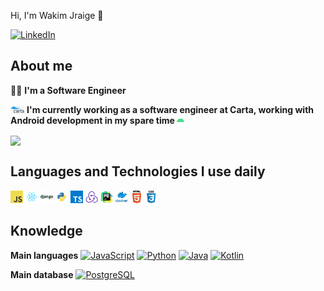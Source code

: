 Hi, I'm Wakim Jraige 👋

[![LinkedIn](https://img.shields.io/static/v1?label=LinkedIn&message=%20&color=informational&logo=LinkedIn&style=flat-square&logoColor=white)](https://www.linkedin.com/in/wakimjraige)

## About me

:man_technologist: <strong>I'm a Software Engineer</strong>

<img height="12" src="https://raw.githubusercontent.com/wakim/wakim/master/assets/images/carta_logo.png" /> **I'm currently working as a software engineer at Carta, working with Android development in my spare time <img height="12" src="https://raw.githubusercontent.com/github/explore/80688e429a7d4ef2fca1e82350fe8e3517d3494d/topics/android/android.png">**

<img align='center' src="https://github-readme-stats.vercel.app/api?username=wakim&show_icons=true">

## Languages and Technologies I use daily

<code><img height="20" src="https://raw.githubusercontent.com/github/explore/80688e429a7d4ef2fca1e82350fe8e3517d3494d/topics/javascript/javascript.png"></code>
<code><img height="20" src="https://raw.githubusercontent.com/github/explore/80688e429a7d4ef2fca1e82350fe8e3517d3494d/topics/react/react.png"></code>
<code><img height="20" src="https://raw.githubusercontent.com/github/explore/80688e429a7d4ef2fca1e82350fe8e3517d3494d/topics/django/django.png"></code>
<code><img height="20" src="https://raw.githubusercontent.com/github/explore/80688e429a7d4ef2fca1e82350fe8e3517d3494d/topics/python/python.png"></code>
<code><img height="20" src="https://raw.githubusercontent.com/github/explore/80688e429a7d4ef2fca1e82350fe8e3517d3494d/topics/typescript/typescript.png"></code>
<code><img height="20" src="https://raw.githubusercontent.com/github/explore/80688e429a7d4ef2fca1e82350fe8e3517d3494d/topics/redux/redux.png"></code>
<code><img height="20" src="https://raw.githubusercontent.com/wakim/wakim/master/assets/images/pycharm.png"></code>
<code><img height="20" src="https://raw.githubusercontent.com/github/explore/80688e429a7d4ef2fca1e82350fe8e3517d3494d/topics/docker/docker.png"></code>
<code><img height="20" src="https://raw.githubusercontent.com/github/explore/80688e429a7d4ef2fca1e82350fe8e3517d3494d/topics/html/html.png"></code>
<code><img height="20" src="https://raw.githubusercontent.com/github/explore/80688e429a7d4ef2fca1e82350fe8e3517d3494d/topics/css/css.png"></code>


## Knowledge

**Main languages**
[![JavaScript](https://img.shields.io/badge/-JavaScript-black?style=flat-square&logo=javascript&link=https://github.com/wakim/)](https://github.com/wakim/)
[![Python](https://img.shields.io/badge/-Python-black?style=flat-square&logo=Python&link=https://github.com/wakim/)](https://github.com/wakim/)
[![Java](https://img.shields.io/badge/-Java-afd0ea?style=flat-square&logo=Java&link=https://github.com/wakim/)](https://github.com/wakim/)
[![Kotlin](https://img.shields.io/badge/-Kotlin-afd0ea?style=flat-square&logo=Kotlin&link=https://github.com/wakim/)](https://github.com/wakim/)


**Main database**
[![PostgreSQL](https://img.shields.io/badge/-PostgreSQL-336791?style=flat-square&logo=postgresql&link=https://github.com/wakim/)](https://github.com/wakim/)

<!--
**wakim/wakim** is a ✨ _special_ ✨ repository because its `README.md` (this file) appears on your GitHub profile.

Here are some ideas to get you started:

- 🔭 I’m currently working on ...
- 🌱 I’m currently learning ...
- 👯 I’m looking to collaborate on ...
- 🤔 I’m looking for help with ...
- 💬 Ask me about ...
- 📫 How to reach me: ...
- 😄 Pronouns: ...
- ⚡ Fun fact: ...
-->
